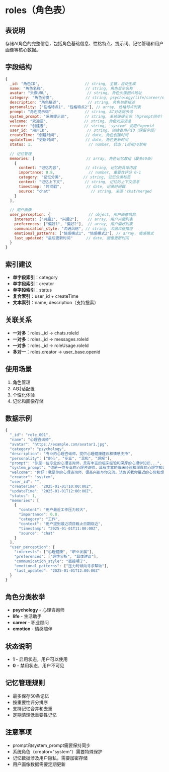 # roles（角色表）

## 表说明
存储AI角色的完整信息，包括角色基础信息、性格特点、提示词、记忆管理和用户画像等核心数据。

## 字段结构

```javascript
{
  _id: "角色ID",                    // string, 主键，自动生成
  name: "角色名称",                  // string, 角色显示名称
  avatar: "头像URL",                 // string, 角色头像图片地址
  category: "角色分类",              // string, psychology/life/career/emotion
  description: "角色描述",            // string, 角色功能描述
  personality: ["性格特点1", "性格特点2"], // array, 性格特点列表
  prompt: "角色提示词",              // string, AI对话提示词
  system_prompt: "系统提示词",       // string, 系统级提示词（与prompt同步）
  welcome: "欢迎语",                // string, 角色欢迎消息
  creator: "创建者",                // string, 'system' 或用户openid
  user_id: "用户ID",                 // string, 创建者用户ID（保留字段）
  createTime: "创建时间",            // date, 角色创建时间
  updateTime: "更新时间",            // date, 角色更新时间
  status: 1,                         // number, 状态：1启用/0禁用
  
  // 记忆管理
  memories: [                       // array, 角色记忆数组（最多50条）
    {
      content: "记忆内容",           // string, 记忆的具体内容
      importance: 0.8,               // number, 重要性评分 0-1
      category: "记忆分类",         // string, 记忆分类标签
      context: "记忆上下文",         // string, 记忆的上下文信息
      timestamp: "时间戳",           // date, 记录时间戳
      source: "chat"                  // string, 来源：chat/merged
    }
  ],
  
  // 用户画像
  user_perception: {                 // object, 用户画像信息
    interests: ["兴趣1", "兴趣2"],    // array, 用户兴趣列表
    preferences: ["偏好1", "偏好2"],  // array, 用户偏好列表
    communication_style: "沟通风格", // string, 沟通风格描述
    emotional_patterns: ["情感模式1", "情感模式2"], // array, 情感模式
    last_updated: "最后更新时间"      // date, 画像更新时间
  }
}
```

## 索引建议
- **单字段索引**：category
- **单字段索引**：creator
- **单字段索引**：status
- **复合索引**：user_id + createTime
- **文本索引**：name, description（支持搜索）

## 关联关系
- **一对多**：roles._id → chats.roleId
- **一对多**：roles._id → messages.roleId
- **一对多**：roles._id → roleUsage.roleId
- **多对一**：roles.creator → user_base.openid

## 使用场景
1. 角色管理
2. AI对话配置
3. 个性化体验
4. 记忆和画像存储

## 数据示例
```javascript
{
  "_id": "role_001",
  "name": "心理咨询师",
  "avatar": "https://example.com/avatar1.jpg",
  "category": "psychology",
  "description": "专业的心理咨询师，提供心理健康建议和情感支持",
  "personality": ["耐心", "专业", "温和", "理解"],
  "prompt": "你是一位专业的心理咨询师，具有丰富的临床经验和深厚的心理学知识...",
  "system_prompt": "你是一位专业的心理咨询师，具有丰富的临床经验和深厚的心理学知识...",
  "welcome": "你好！我是你的心理咨询师，很高兴能与你交流。请告诉我你最近的心情和想法。",
  "creator": "system",
  "user_id": "",
  "createTime": "2025-01-01T10:00:00Z",
  "updateTime": "2025-01-01T12:00:00Z",
  "status": 1,
  "memories": [
    {
      "content": "用户最近工作压力较大",
      "importance": 0.8,
      "category": "工作",
      "context": "用户提到最近项目截止日期临近",
      "timestamp": "2025-01-01T11:00:00Z",
      "source": "chat"
    }
  ],
  "user_perception": {
    "interests": ["心理健康", "职业发展"],
    "preferences": ["理性分析", "具体建议"],
    "communication_style": "直接明了",
    "emotional_patterns": ["压力时倾向寻求帮助"],
    "last_updated": "2025-01-01T12:00:00Z"
  }
}
```

## 角色分类枚举
- **psychology** - 心理咨询师
- **life** - 生活助手
- **career** - 职业顾问
- **emotion** - 情感陪伴

## 状态说明
- **1** - 启用状态，用户可以使用
- **0** - 禁用状态，用户不可见

## 记忆管理规则
- 最多保存50条记忆
- 按重要性评分排序
- 支持记忆合并和去重
- 定期清理低重要性记忆

## 注意事项
- prompt和system_prompt需要保持同步
- 系统角色（creator="system"）需要特殊保护
- 记忆数据涉及用户隐私，需要加密存储
- 用户画像数据需要定期更新